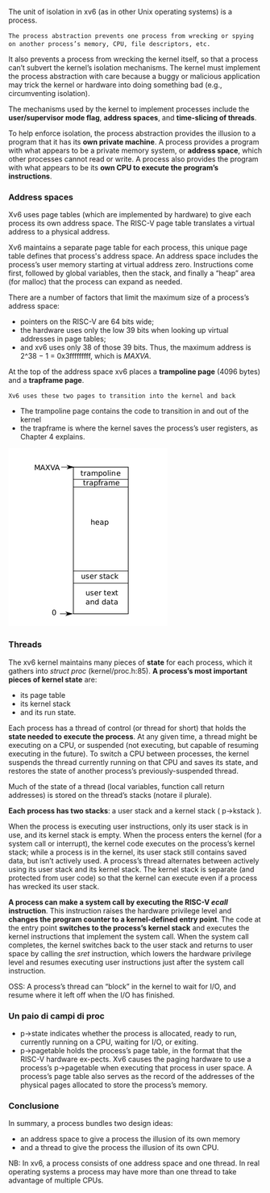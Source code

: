 The unit of isolation in xv6 (as in other Unix operating systems) is a process. 

    The process abstraction prevents one process from wrecking or spying on another process’s memory, CPU, file descriptors, etc.

It also prevents a process from wrecking the kernel itself, so that a process can’t subvert the kernel’s isolation mechanisms. The kernel must implement the process abstraction with care because a buggy or malicious application may trick the kernel or hardware into doing something bad (e.g., circumventing isolation).

The mechanisms used by the kernel to implement processes include the __user/supervisor mode flag__, __address spaces__, and __time-slicing of threads__.

To help enforce isolation, the process abstraction provides the illusion to a program that it has its __own private machine__. A process provides a program with what appears to be a private memory system, or __address space__, which other processes cannot read or write. A process also provides the
program with what appears to be its __own CPU to execute the program’s instructions__.

### Address spaces
Xv6 uses page tables (which are implemented by hardware) to give each process its own address space. The RISC-V page table translates a virtual address  to a physical address. 

Xv6 maintains a separate page table for each process, this unique page table defines that process's address space. An address space includes the process’s user memory starting at virtual address zero. Instructions come first, followed by global variables, then the stack, and finally a “heap” area (for malloc) that the process can expand as needed.

There are a number of factors that limit the maximum size of a process’s address space: 
- pointers on the RISC-V are 64 bits wide;
- the hardware uses only the low 39 bits when looking up virtual addresses in page tables;
- and xv6 uses only 38 of those 39 bits. 
Thus, the maximum address is 2^38 − 1 = 0x3fffffffff, which is _MAXVA_.

At the top of the address space xv6 places a __trampoline page__ (4096 bytes) and a __trapframe page__.

    Xv6 uses these two pages to transition into the kernel and back

- The trampoline page contains the code to transition in and out of the kernel
- the trapframe is where the kernel saves the process’s user registers, as Chapter 4 explains.

![alt text](immagini/layout_of_process_virtuale_address_space.png)

### Threads
The xv6 kernel maintains many pieces of __state__ for each process, which it gathers into _struct proc_ (kernel/proc.h:85). **A process’s most important pieces of kernel state** are:
- its page table
- its kernel stack
- and its run state.

Each process has a thread of control (or thread for short) that holds the __state needed to execute the process__. At any given time, a thread might be executing on a CPU, or suspended (not executing, but capable of resuming executing in the future). To switch a CPU between processes, the kernel suspends the thread currently running on that CPU and saves its state, and restores the state of another process’s previously-suspended thread.

 Much of the state of a thread (local variables, function call return addresses) is stored on the thread’s stacks (notare il plurale).

__Each process has two stacks__: a user stack and a kernel stack ( p->kstack ).

When the process is executing user instructions, only its user stack is in use, and its kernel stack is empty. When the process enters the kernel (for a system call or interrupt), the kernel code executes on the process’s kernel stack; while a process is in the kernel, its user stack still contains saved data, but isn’t actively used. A process’s thread alternates between actively using its user stack and its kernel stack. The kernel stack is separate (and protected from user code) so that the kernel can execute even if a process has wrecked its user stack.

**A process can make a system call by executing the RISC-V _ecall_ instruction**. This instruction raises the hardware privilege level and __changes the program counter to a kernel-defined entry point__. The code at the entry point __switches to the process’s kernel stack__ and executes the kernel instructions that implement the system call. When the system call completes, the kernel switches back to the user stack and returns to user space by calling the _sret_ instruction, which lowers the hardware privilege level and resumes executing user instructions just after the system call instruction. 

OSS: A process’s thread can “block” in the kernel to wait for I/O, and resume where it left off when the I/O has finished.

### Un paio di campi di proc
- p->state indicates whether the process is allocated, ready to run, currently running on a CPU, waiting for I/O, or exiting.
- p->pagetable holds the process’s page table, in the format that the RISC-V hardware ex-pects. Xv6 causes the paging hardware to use a process’s p->pagetable when executing that process in user space. A process’s page table also serves as the record of the addresses of the physical pages allocated to store the process’s memory.

### Conclusione
In summary, a process bundles two design ideas: 
- an address space to give a process the illusion of its own memory
- and a thread to give the process the illusion of its own CPU.

NB: In xv6, a process consists of one address space and one thread. In real operating systems a process may have more than one thread to take advantage of multiple CPUs.